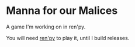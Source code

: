 # Manna for our Malices

A game I'm working on in ren'py.

You will need [ren'py](http://www.renpy.org) to play it, until I build releases.

